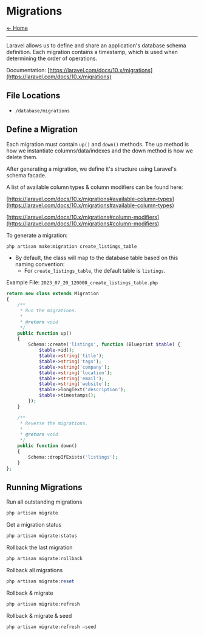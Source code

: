 # Migrations

[&larr; Home](../README.md)

***

Laravel allows us to define and share an application's database schema definition. Each migration contains a timestamp, which is used when determining the order of operations.

Documentation: [https://laravel.com/docs/10.x/migrations](https://laravel.com/docs/10.x/migrations)

## File Locations

- `/database/migrations`

## Define a Migration

Each migration must contain `up()` and `down()` methods. The up method is how we instantiate columns/data/indexes and the down method is how we delete them. 

After generating a migration, we define it's structure using Laravel's schema facade. 

A list of available column types & column modifiers can be found here:

[https://laravel.com/docs/10.x/migrations#available-column-types](https://laravel.com/docs/10.x/migrations#available-column-types)

[https://laravel.com/docs/10.x/migrations#column-modifiers](https://laravel.com/docs/10.x/migrations#column-modifiers)

To generate a migration:

```php
php artisan make:migration create_listings_table
```

- By default, the class will map to the database table based on this naming convention:
    - For `create_listings_table`, the default table is `listings`.

Example File: `2023_07_20_120000_create_listings_table.php`

```php
return new class extends Migration
{
    /**
     * Run the migrations.
     *
     * @return void
     */
    public function up()
    {
        Schema::create('listings', function (Blueprint $table) {
            $table->id();
            $table->string('title');
            $table->string('tags');
            $table->string('company');
            $table->string('location');
            $table->string('email');
            $table->string('website');
            $table->longText('description');
            $table->timestamps();
        });
    }

    /**
     * Reverse the migrations.
     *
     * @return void
     */
    public function down()
    {
        Schema::dropIfExists('listings');
    }
};
```

## Running Migrations

Run all outstanding migrations
```php
php artisan migrate
```

Get a migration status
```php
php artisan migrate:status
```

Rollback the last migration
```php
php artisan migrate:rollback
```

Rollback all migrations
```php
php artisan migrate:reset
```

Rollback & migrate
```php
php artisan migrate:refresh
```

Rollback & migrate & seed
```php
php artisan migrate:refresh —seed
```